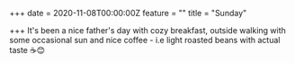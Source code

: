 +++
date = 2020-11-08T00:00:00Z
feature = ""
title = "Sunday"

+++
It's been a nice father's day with cozy breakfast, outside walking with some occasional sun and nice coffee - i.e light roasted beans with actual taste ☕️😊